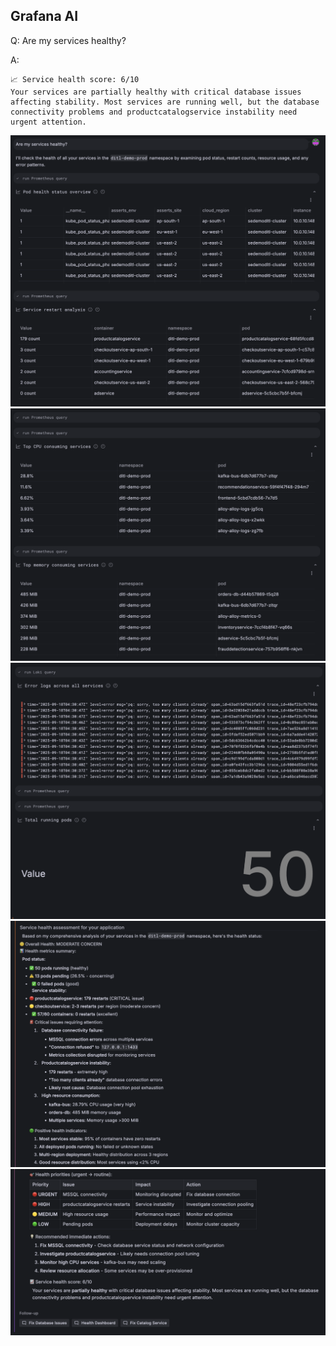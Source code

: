 ## Grafana AI
Q: Are my services healthy?

A:
```
📈 Service health score: 6/10
Your services are partially healthy with critical database issues affecting stability. Most services are running well, but the database connectivity problems and productcatalogservice instability need urgent attention.
```

![prompt](/images/breakout_3/3.2-grafana-assistant-1.png)
![findings](/images/breakout_3/3.2-grafana-assistant-2.png)
![findings](/images/breakout_3/3.2-grafana-assistant-3.png)
![findings](/images/breakout_3/3.2-grafana-assistant-4.png)
![answer](/images/breakout_3/3.2-grafana-assistant-5.png)
